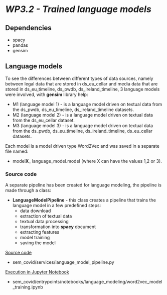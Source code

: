 # *WP3.2 - Trained language models*

## **Dependencies**

- spacy
- pandas
- gensim 

## **Language models**

To see the differences between different types of data sources, namely between legal data that are stored in ds_eu_cellar and media data that are stored in ds_eu_timeline, ds_pwdb, ds_ireland_timeline, 3 language models were involved, with **gensim** library help: 

- M1 (language model 1) - is a language model driven on textual data from the ds_pwdb, ds_eu_timeline, ds_ireland_timeline datasets.
- M2 (language model 2) - is a language model driven on textual data from the ds_eu_cellar dataset.
- M3 (language model 3) - is a language model driven on textual data from the ds_pwdb, ds_eu_timeline, ds_ireland_timeline, ds_eu_cellar datasets.

Each model is a model driven type Word2Vec and was saved in a separate file named:
- model**X**_ language_model.model (where X can have the values 1,2 or 3).

### **Source code**
A separate pipeline has been created for language modeling, the pipeline is made through a class:
- **LanguageModelPipeline** - this class creates a pipeline that trains the language model in a few predefined steps:
    - data download
    - extraction of textual data
    - textual data processing
    - transformation into **spacy** document
    - extracting features
    - model training
    - saving the model 


 [Source code](sem_covid/services/language_model_pipeline.py)
 - sem_covid/services/language_model_pipeline.py

 [Execution in Jupyter Notebook](sem_covid/entrypoints/notebooks/language_modeling/word2vec_model_training.ipynb)
 - sem_covid/entrypoints/notebooks/language_modeling/word2vec_model_training.ipynb

